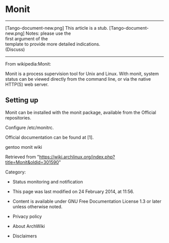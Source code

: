 Monit
=====

  ------------------------ ------------------------ ------------------------
  [Tango-document-new.png] This article is a stub.  [Tango-document-new.png]
                           Notes: please use the    
                           first argument of the    
                           template to provide more 
                           detailed indications.    
                           (Discuss)                
  ------------------------ ------------------------ ------------------------

From wikipedia:Monit:

Monit is a process supervision tool for Unix and Linux. With monit,
system status can be viewed directly from the command line, or via the
native HTTP(S) web server.

Setting up
----------

Monit can be installed with the monit package, available from the
Official repositories.

Configure /etc/monitrc.

Official documentation can be found at [1].

gentoo monit wiki

Retrieved from
"https://wiki.archlinux.org/index.php?title=Monit&oldid=301590"

Category:

-   Status monitoring and notification

-   This page was last modified on 24 February 2014, at 11:56.
-   Content is available under GNU Free Documentation License 1.3 or
    later unless otherwise noted.
-   Privacy policy
-   About ArchWiki
-   Disclaimers
